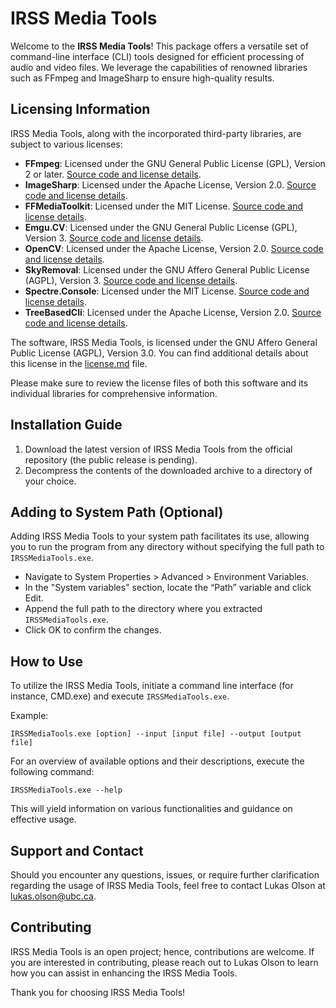 # IRSS Media Tools

Welcome to the **IRSS Media Tools**! This package offers a versatile set of command-line interface (CLI) tools designed for efficient processing of audio and video files. We leverage the capabilities of renowned libraries such as FFmpeg and ImageSharp to ensure high-quality results.

## Licensing Information

IRSS Media Tools, along with the incorporated third-party libraries, are subject to various licenses:

- **FFmpeg**: Licensed under the GNU General Public License (GPL), Version 2 or later. [Source code and license details](https://www.ffmpeg.org/legal.html).
- **ImageSharp**: Licensed under the Apache License, Version 2.0. [Source code and license details](https://github.com/SixLabors/ImageSharp/blob/master/LICENSE).
- **FFMediaToolkit**: Licensed under the MIT License. [Source code and license details](https://github.com/radek-k/FFMediaToolkit).
- **Emgu.CV**: Licensed under the GNU General Public License (GPL), Version 3. [Source code and license details](https://github.com/emgucv/emgucv/tree/master).
- **OpenCV**: Licensed under the Apache License, Version 2.0. [Source code and license details](https://github.com/opencv/opencv).
- **SkyRemoval**: Licensed under the GNU Affero General Public License (AGPL), Version 3. [Source code and license details](https://github.com/OpenDroneMap/SkyRemoval).
- **Spectre.Console**: Licensed under the MIT License. [Source code and license details](https://github.com/spectreconsole/spectre.console).
- **TreeBasedCli**: Licensed under the Apache License, Version 2.0. [Source code and license details](https://github.com/pgolebiowski/tree-based-cli).

The software, IRSS Media Tools, is licensed under the GNU Affero General Public License (AGPL), Version 3.0. You can find additional details about this license in the [license.md](https://github.com/lukasdragon/MediaTools/blob/master/LICENSE) file. 

Please make sure to review the license files of both this software and its individual libraries for comprehensive information.

## Installation Guide

1. Download the latest version of IRSS Media Tools from the official repository (the public release is pending).
2. Decompress the contents of the downloaded archive to a directory of your choice.

## Adding to System Path (Optional)

Adding IRSS Media Tools to your system path facilitates its use, allowing you to run the program from any directory without specifying the full path to `IRSSMediaTools.exe`.

- Navigate to System Properties > Advanced > Environment Variables.
- In the "System variables" section, locate the “Path” variable and click Edit.
- Append the full path to the directory where you extracted `IRSSMediaTools.exe`.
- Click OK to confirm the changes.

## How to Use

To utilize the IRSS Media Tools, initiate a command line interface (for instance, CMD.exe) and execute `IRSSMediaTools.exe`.

Example:

```shell
IRSSMediaTools.exe [option] --input [input file] --output [output file]
```

For an overview of available options and their descriptions, execute the following command:

```shell
IRSSMediaTools.exe --help
```

This will yield information on various functionalities and guidance on effective usage.

## Support and Contact

Should you encounter any questions, issues, or require further clarification regarding the usage of IRSS Media Tools, feel free to contact Lukas Olson at [lukas.olson@ubc.ca](mailto:lukas.olson@ubc.ca).

## Contributing

IRSS Media Tools is an open project; hence, contributions are welcome. If you are interested in contributing, please reach out to Lukas Olson to learn how you can assist in enhancing the IRSS Media Tools.

Thank you for choosing IRSS Media Tools!
